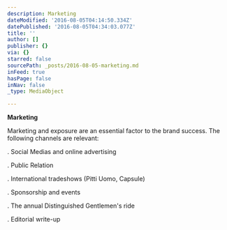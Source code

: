 ```yaml
---
description: Marketing
dateModified: '2016-08-05T04:14:50.334Z'
datePublished: '2016-08-05T04:34:03.077Z'
title: ''
author: []
publisher: {}
via: {}
starred: false
sourcePath: _posts/2016-08-05-marketing.md
inFeed: true
hasPage: false
inNav: false
_type: MediaObject

---
```

**Marketing**

Marketing and exposure are an essential factor to the brand success. The following channels are relevant:

. Social Medias and online advertising

. Public Relation

. International tradeshows (Pitti Uomo, Capsule)

. Sponsorship and events

. The annual Distinguished Gentlemen's ride

. Editorial write-up